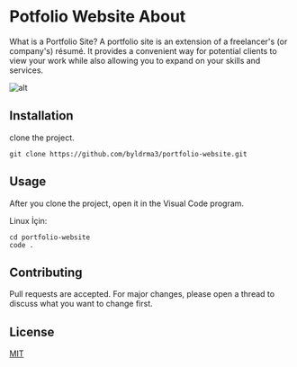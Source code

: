 # Potfolio Website About

What is a Portfolio Site? A portfolio site is an extension of a freelancer's (or company's) résumé. It provides a convenient way for potential clients to view your work while also allowing you to expand on your skills and services.

![alt](https://www.hizliresim.com/bpuhvqo)

## Installation

clone the project.

```git
git clone https://github.com/byldrma3/portfolio-website.git
```

## Usage

After you clone the project, open it in the Visual Code program.

Linux İçin:
```git
cd portfolio-website
code .
```

## Contributing

Pull requests are accepted. For major changes, please open a thread to discuss what you want to change first.

## License

[MIT](https://choosealicense.com/licenses/mit/)
